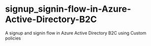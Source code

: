 # signup_signin-flow-in-Azure-Active-Directory-B2C
A signup and signin flow in Azure Active Directory B2C using Custom policies
